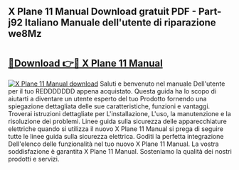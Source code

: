 ## X Plane 11 Manual Download gratuit PDF - Part-j92 Italiano Manuale dell'utente di riparazione we8Mz

# <h2><a href="http://dfc3gt.blite.top/?on=X+Plane+11+Manual">🔗Download 👉🔴 X Plane 11 Manual</a></h2>

[![X Plane 11 Manual download](https://i.imgur.com/lujVjoI.png)](http://dfc3gt.blite.top/?on=X+Plane+11+Manual)
Saluti e benvenuto nel manuale Dell'utente per il tuo REDDDDDDD appena acquistato. Questa guida ha lo scopo di aiutarti a diventare un utente esperto del tuo Prodotto fornendo una spiegazione dettagliata delle sue caratteristiche, funzioni e vantaggi. Troverai istruzioni dettagliate per L'installazione, L'uso, la manutenzione e la risoluzione dei problemi. Linee guida sulla sicurezza delle apparecchiature elettriche quando si utilizza il nuovo X Plane 11 Manual si prega di seguire tutte le linee guida sulla sicurezza elettrica. Goditi la perfetta integrazione Dell'elenco delle funzionalità nel tuo nuovo X Plane 11 Manual. La vostra soddisfazione è garantita X Plane 11 Manual. Sosteniamo la qualità dei nostri prodotti e servizi.
